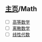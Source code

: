 ## [主页](../README.md)/Math

- [ ] [高等数学](./AdvancedMathematic.md)
- [ ] [离散数学](./DisMathematic.md)
- [ ] [线性代数](./LinearAlgebra.md)